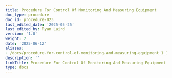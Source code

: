 ```yaml
---
title: Procedure For Control Of Monitoring And Measuring Equipment
doc_type: procedure
doc_id: procedure-023
last_edited_date: '2025-05-25'
last_edited_by: Ryan Laird
version: '1.0'
weight: 2
date: '2025-06-12'
aliases:
- /docs/procedure-for-control-of-monitoring-and-measuring-equipment_1_1/
description: ''
linkTitle: Procedure For Control Of Monitoring And Measuring Equipment
type: docs
---
```


<!-- Unsupported block type: table_of_contents -->

<!-- Unsupported block type: unsupported -->

